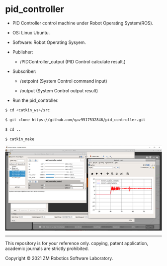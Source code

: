 # pid_controller

- PID Controller control machine under Robot Operating System(ROS).

- OS: Linux Ubuntu.

- Software: Robot Operating Sysyem.

- Publisher:

  - /PIDController_output (PID Control calculate result.)

- Subscriber:

  - /setpoint (System Control command input)

  - /output (System Control output result)

- Run the pid_controller.

``` bash
$ cd <catkin_ws>/src
```

``` bash
$ git clone https://github.com/qaz9517532846/pid_controller.git
```

``` bash
$ cd ..
```

``` bash
$ catkin_make
```

![image](https://github.com/qaz9517532846/pid_controller/blob/main/image/result.png)

------

This repository is for your reference only. copying, patent application, academic journals are strictly prohibited.

Copyright © 2021 ZM Robotics Software Laboratory.
